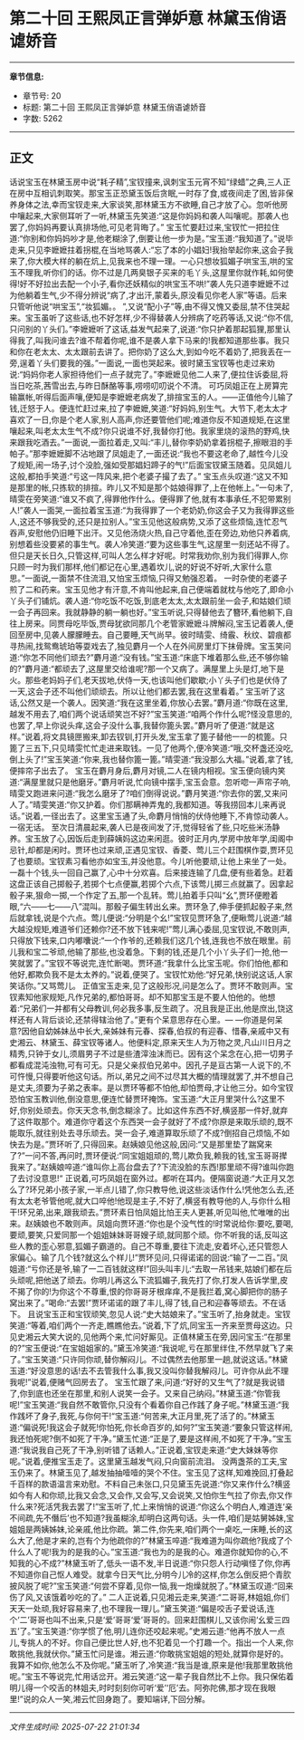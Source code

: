 # 第二十回 王熙凤正言弹妒意 林黛玉俏语谑娇音

---

**章节信息:**
- 章节号: 20
- 标题: 第二十回 王熙凤正言弹妒意 林黛玉俏语谑娇音
- 字数: 5262

---

## 正文

话说宝玉在林黛玉房中说“耗子精”,宝钗撞来,讽刺宝玉元宵不知“绿蜡”之典,三人正在房中互相讥刺取笑。那宝玉正恐黛玉饭后贪眠,一时存了食,或夜间走了困,皆非保养身体之法,幸而宝钗走来,大家谈笑,那林黛玉方不欲睡,自己才放了心。忽听他房中嚷起来,大家侧耳听了一听,林黛玉先笑道:“这是你妈妈和袭人叫嚷呢。那袭人也罢了,你妈妈再要认真排场他,可见老背晦了。”
宝玉忙要赶过来,宝钗忙一把拉住道:“你别和你妈妈吵才是,他老糊涂了,倒要让他一步为是。”宝玉道:“我知道了。”说毕走来,只见李嬷嬷拄着拐棍,在当地骂袭人:“忘了本的小娼妇!我抬举起你来,这会子我来了,你大模大样的躺在炕上,见我来也不理一理。一心只想妆狐媚子哄宝玉,哄的宝玉不理我,听你们的话。你不过是几两臭银子买来的毛丫头,这屋里你就作耗,如何使得!好不好拉出去配一个小子,看你还妖精似的哄宝玉不哄!”袭人先只道李嬷嬷不过为他躺着生气,少不得分辨说“病了,才出汗,蒙着头,原没看见你老人家”等语。后来只管听他说“哄宝玉”,“妆狐媚。。 ”,又说“配小子”等,由不得又愧又委屈,禁不住哭起来。宝玉虽听了这些话,也不好怎样,少不得替袭人分辨病了吃药等话,又说:“你不信,只问别的丫头们。”李嬷嬷听了这话,益发气起来了,说道:“你只护着那起狐狸,那里认得我了,叫我问谁去?谁不帮着你呢,谁不是袭人拿下马来的!我都知道那些事。我只和你在老太太、太太跟前去讲了。把你奶了这么大,到如今吃不着奶了,把我丢在一旁,逞着丫头们要我的强。”一面说,一面也哭起来。彼时黛玉宝钗等也走过来劝说:“妈妈你老人家担待他们一点子就完了。”李嬷嬷见他二人来了,便拉住诉委屈,将当日吃茶,茜雪出去,与昨日酥酪等事,唠唠叨叨说个不清。
可巧凤姐正在上房算完输赢帐,听得后面声嚷,便知是李嬷嬷老病发了,排揎宝玉的人。——正值他今儿输了钱,迁怒于人。便连忙赶过来,拉了李嬷嬷,笑道:“好妈妈,别生气。大节下,老太太才喜欢了一日,你是个老人家,别人高声,你还要管他们呢;难道你反不知道规矩,在这里嚷起来,叫老太太生气不成?你只说谁不好,我替你打他。我家里烧的滚热的野鸡,快来跟我吃酒去。”一面说,一面拉着走,又叫:“丰儿,替你李奶奶拿着拐棍子,擦眼泪的手帕子。”那李嬷嬷脚不沾地跟了凤姐走了,一面还说:“我也不要这老命了,越性今儿没了规矩,闹一场子,讨个没脸,强如受那娼妇蹄子的气!”后面宝钗黛玉随着。见凤姐儿这般,都拍手笑道:“亏这一阵风来,把个老婆子撮了去了。”
宝玉点头叹道:“这又不知是那里的帐,只拣软的排揎。昨儿又不知是那个姑娘得罪了,上在他帐上。”一句未了,晴雯在旁笑道:“谁又不疯了,得罪他作什么。便得罪了他,就有本事承任,不犯带累别人!”袭人一面哭,一面拉着宝玉道:“为我得罪了一个老奶奶,你这会子又为我得罪这些人,这还不够我受的,还只是拉别人。”宝玉见他这般病势,又添了这些烦恼,连忙忍气吞声,安慰他仍旧睡下出汗。又见他汤烧火热,自己守着他,歪在旁边,劝他只养着病,别想着些没要紧的事生气。袭人冷笑道:“要为这些事生气,这屋里一刻还站不得了。但只是天长日久,只管这样,可叫人怎么样才好呢。时常我劝你,别为我们得罪人,你只顾一时为我们那样,他们都记在心里,遇着坎儿,说的好说不好听,大家什么意思。”一面说,一面禁不住流泪,又怕宝玉烦恼,只得又勉强忍着。
一时杂使的老婆子煎了二和药来。宝玉见他才有汗意,不肯叫他起来,自己便端着就枕与他吃了,即命小丫头子们铺炕。袭人道:“你吃饭不吃饭,到底老太太,太太跟前坐一会子,和姑娘们顽一会子再回来。我就静静的躺一躺也好。”宝玉听说,只得替他去了簪环,看他躺下,自往上房来。同贾母吃毕饭,贾母犹欲同那几个老管家嬷嬷斗牌解闷,宝玉记着袭人,便回至房中,见袭人朦朦睡去。自己要睡,天气尚早。彼时晴雯、绮霰、秋纹、碧痕都寻热闹,找鸳鸯琥珀等耍戏去了,独见麝月一个人在外间房里灯下抹骨牌。宝玉笑问道:“你怎不同他们顽去?”麝月道:“没有钱。”宝玉道:“床底下堆着那么些,还不够你输的?”麝月道:“都顽去了,这屋里交给谁呢?那一个又病了。满屋里上头是灯,地下是火。那些老妈妈子们,老天拔地,伏侍一天,也该叫他们歇歇;小丫头子们也是伏侍了一天,这会子还不叫他们顽顽去。所以让他们都去罢,我在这里看着。”
宝玉听了这话,公然又是一个袭人。因笑道:“我在这里坐着,你放心去罢。”麝月道:“你既在这里,越发不用去了,咱们两个说话顽笑岂不好?”宝玉笑道:“咱两个作什么呢?怪没意思的,也罢了,早上你说头痒,这会子没什么事,我替你篦头罢。”麝月听了便道:“就是这样。”说着,将文具镜匣搬来,卸去钗钏,打开头发,宝玉拿了篦子替他一一的梳篦。只篦了三五下,只见晴雯忙忙走进来取钱。一见了他两个,便冷笑道:“哦,交杯盏还没吃,倒上头了!”宝玉笑道:“你来,我也替你篦一篦。”晴雯道:“我没那么大福。”说着,拿了钱,便摔帘子出去了。
宝玉在麝月身后,麝月对镜,二人在镜内相视。宝玉便向镜内笑道:“满屋里就只是他磨牙。”麝月听说,忙向镜中摆手,宝玉会意。忽听唿一声帘子响,晴雯又跑进来问道:“我怎么磨牙了?咱们倒得说说。”麝月笑道:“你去你的罢,又来问人了。”晴雯笑道:“你又护着。你们那瞒神弄鬼的,我都知道。等我捞回本儿来再说话。”说着,一径出去了。这里宝玉通了头,命麝月悄悄的伏侍他睡下,不肯惊动袭人。一宿无话。
至次日清晨起来,袭人已是夜间发了汗,觉得轻省了些,只吃些米汤静养。宝玉放了心,因饭后走到薛姨妈这边来闲逛。彼时正月内,学房中放年学,闺阁中忌针,却都是闲时。贾环也过来顽,正遇见宝钗、香菱、莺儿三个赶围棋作耍,贾环见了也要顽。宝钗素习看他亦如宝玉,并没他意。今儿听他要顽,让他上来坐了一处。一磊十个钱,头一回自己赢了,心中十分欢喜。后来接连输了几盘,便有些着急。赶着这盘正该自己掷骰子,若掷个七点便赢,若掷个六点,下该莺儿掷三点就赢了。因拿起骰子来,狠命一掷,一个作定了五,那一个乱转。莺儿拍着手只叫“幺”,贾环便瞪着眼,“六——七——八”混叫。那骰子偏生转出幺来。贾环急了,伸手便抓起骰子来,然后就拿钱,说是个六点。莺儿便说:“分明是个幺!”宝钗见贾环急了,便瞅莺儿说道:“越大越没规矩,难道爷们还赖你?还不放下钱来呢!”莺儿满心委屈,见宝钗说,不敢则声,只得放下钱来,口内嘟囔说:“一个作爷的,还赖我们这几个钱,连我也不放在眼里。前儿我和宝二爷顽,他输了那些,也没着急。下剩的钱,还是几个小丫头子们一抢,他一笑就罢了。”宝钗不等说完,连忙断喝。贾环道:“我拿什么比宝玉呢。你们怕他,都和他好,都欺负我不是太太养的。”说着,便哭了。宝钗忙劝他:“好兄弟,快别说这话,人家笑话你。”又骂莺儿。
正值宝玉走来,见了这般形况,问是怎么了。贾环不敢则声。宝钗素知他家规矩,凡作兄弟的,都怕哥哥。却不知那宝玉是不要人怕他的。他想着:“兄弟们一并都有父母教训,何必我多事,反生疏了。况且我是正出,他是庶出,饶这样还有人背后谈论,还禁得辖治他了。”更有个呆意思存在心里。— —你道是何呆意?因他自幼姊妹丛中长大,亲姊妹有元春、探春,伯叔的有迎春、惜春,亲戚中又有史湘云、林黛玉、薛宝钗等诸人。他便料定,原来天生人为万物之灵,凡山川日月之精秀,只钟于女儿,须眉男子不过是些渣滓浊沫而已。因有这个呆念在心,把一切男子都看成混沌浊物,可有可无。只是父亲叔伯兄弟中。因孔子是亘古第一人说下的,不可忤慢,只得要听他这句话。所以,弟兄之间不过尽其大概的情理就罢了,并不想自己是丈夫,须要为子弟之表率。是以贾环等都不怕他,却怕贾母,才让他三分。如今宝钗恐怕宝玉教训他,倒没意思,便连忙替贾环掩饰。宝玉道:“大正月里哭什么?这里不好,你别处顽去。你天天念书,倒念糊涂了。比如这件东西不好,横竖那一件好,就弃了这件取那个。难道你守着这个东西哭一会子就好了不成?你原是来取乐顽的,既不能取乐,就往别处去寻乐顽去。哭一会子,难道算取乐顽了不成?倒招自己烦恼,不如快去为是。”贾环听了,只得回来。赵姨娘见他这般,因问:“又是那里垫了踹窝来了?”一问不答,再问时,贾环便说:“同宝姐姐顽的,莺儿欺负我,赖我的钱,宝玉哥哥撵我来了。”赵姨娘啐道:“谁叫你上高台盘去了?下流没脸的东西!那里顽不得?谁叫你跑了去讨没意思!“
正说着,可巧凤姐在窗外过。都听在耳内。便隔窗说道:“大正月又怎么了?环兄弟小孩子家,一半点儿错了,你只教导他,说这些淡话作什么!凭他怎么去,还有太太老爷管他呢,就大口啐他!他现是主子,不好了,横竖有教导他的人,与你什么相干!环兄弟,出来,跟我顽去。”贾环素日怕凤姐比怕王夫人更甚,听见叫他,忙唯唯的出来。赵姨娘也不敢则声。凤姐向贾环道:“你也是个没气性的!时常说给你:要吃,要喝,要顽,要笑,只爱同那一个姐姐妹妹哥哥嫂子顽,就同那个顽。你不听我的话,反叫这些人教的歪心邪意,狐媚子霸道的。自己不尊重,要往下流走,安着坏心,还只管怨人家偏心。输了几个钱?就这么个样儿!”贾环见问,只得诺诺的回说:“输了一二百。”凤姐道:“亏你还是爷,输了一二百钱就这样!”回头叫丰儿:“去取一吊钱来,姑娘们都在后头顽呢,把他送了顽去。你明儿再这么下流狐媚子,我先打了你,打发人告诉学里,皮不揭了你的!为你这个不尊重,恨的你哥哥牙根痒痒,不是我拦着,窝心脚把你的肠子窝出来了。”喝命:“去罢!”贾环诺诺的跟了丰儿,得了钱,自己和迎春等顽去。不在话下。
且说宝玉正和宝钗顽笑,忽见人说:“史大姑娘来了。”宝玉听了,抬身就走。宝钗笑道:“等着,咱们两个一齐走,瞧瞧他去。”说着,下了炕,同宝玉一齐来至贾母这边。只见史湘云大笑大说的,见他两个来,忙问好厮见。正值林黛玉在旁,因问宝玉:“在那里的?”宝玉便说:“在宝姐姐家的。”黛玉冷笑道:“我说呢,亏在那里绊住,不然早就飞了来了。”宝玉笑道:“只许同你顽,替你解闷儿。不过偶然去他那里一趟,就说这话。”林黛玉道:“好没意思的话!去不去管我什么事,我又没叫你替我解闷儿。可许你从此不理我呢!”说着,便赌气回房去了。
宝玉忙跟了来,问道:“好好的又生气了?就是我说错了,你到底也还坐在那里,和别人说笑一会子。又来自己纳闷。”林黛玉道:“你管我呢!”宝玉笑道:“我自然不敢管你,只没有个看着你自己作践了身子呢。”林黛玉道:“我作践坏了身子,我死,与你何干!“宝玉道:“何苦来,大正月里,死了活了的。”林黛玉道:“偏说死!我这会子就死!你怕死,你长命百岁的,如何?”宝玉笑道:“要象只管这样闹,我还怕死呢?倒不如死了干净。”黛玉忙道:“正是了,要是这样闹,不如死了干净。”宝玉道:“我说我自己死了干净,别听错了话赖人。”正说着,宝钗走来道:“史大妹妹等你呢。”说着,便推宝玉走了。这里黛玉越发气闷,只向窗前流泪。
没两盏茶的工夫,宝玉仍来了。林黛玉见了,越发抽抽噎噎的哭个不住。宝玉见了这样,知难挽回,打叠起千百样的款语温言来劝慰。不料自己未张口,只见黛玉先说道:“你又来作什么?横竖如今有人和你顽,比我又会念,又会作,又会写,又会说笑,又怕你生气拉了你去,你又作什么来?死活凭我去罢了!”宝玉听了,忙上来悄悄的说道:“你这么个明白人,难道连‘亲不间疏,先不僭后’也不知道?我虽糊涂,却明白这两句话。头一件,咱们是姑舅姊妹,宝姐姐是两姨姊妹,论亲戚,他比你疏。第二件,你先来,咱们两个一桌吃,一床睡,长的这么大了,他是才来的,岂有个为他疏你的?”林黛玉啐道:“我难道为叫你疏他?我成了个什么人了呢!我为的是我的心。”宝玉道:“我也为的是我的心。难道你就知你的心,不知我的心不成?”林黛玉听了,低头一语不发,半日说道:“你只怨人行动嗔怪了你,你再不知道你自己怄人难受。就拿今日天气比,分明今儿冷的这样,你怎么倒反把个青肷披风脱了呢?”宝玉笑道:“何尝不穿着,见你一恼,我一炮燥就脱了。”林黛玉叹道:“回来伤了风,又该饿着吵吃的了。”
二人正说着,只见湘云走来,笑道:“二哥哥,林姐姐,你们天天一处顽,我好容易来了,也不理我一理儿。”黛玉笑道:“偏是咬舌子爱说话,连个‘二’哥哥也叫不出来,只是‘爱’哥哥‘爱’哥哥的。回来赶围棋儿,又该你闹‘幺爱三四五’了。”宝玉笑道:“你学惯了他,明儿连你还咬起来呢。”史湘云道:“他再不放人一点儿,专挑人的不好。你自己便比世人好,也不犯着见一个打趣一个。指出一个人来,你敢挑他,我就伏你。”黛玉忙问是谁。湘云道:“你敢挑宝姐姐的短处,就算你是好的。我算不如你,他怎么不及你呢。”黛玉听了,冷笑道:“我当是谁,原来是他!我那里敢挑他呢。”宝玉不等说完,忙用话岔开。湘云笑道:“这一辈子我自然比不上你。我只保佑着明儿得一个咬舌的林姐夫,时时刻刻你可听‘爱’‘厄’去。阿弥陀佛,那才现在我眼里!”说的众人一笑,湘云忙回身跑了。要知端详,下回分解。

---

*文件生成时间: 2025-07-22 21:01:34*
